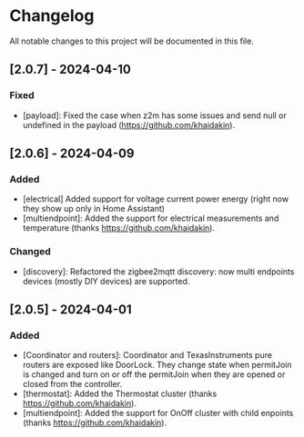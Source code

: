 # Changelog

All notable changes to this project will be documented in this file.

## [2.0.7] - 2024-04-10

### Fixed

- [payload]: Fixed the case when z2m has some issues and send null or undefined in the payload (https://github.com/khaidakin).

## [2.0.6] - 2024-04-09

### Added
- [electrical] Added support for voltage current power energy (right now they show up only in Home Assistant)
- [multiendpoint]: Added the support for electrical measurements and temperature (thanks https://github.com/khaidakin).

### Changed
- [discovery]: Refactored the zigbee2mqtt discovery: now multi endpoints devices (mostly DIY devices) are supported.

## [2.0.5] - 2024-04-01

### Added
- [Coordinator and routers]: Coordinator and TexasInstruments pure routers are exposed like DoorLock. They change state when permitJoin is changed and turn on or off the permitJoin when they are opened or closed from the controller.
- [thermostat]: Added the Thermostat cluster (thanks https://github.com/khaidakin).
- [multiendpoint]: Added the support for OnOff cluster with child enpoints (thanks https://github.com/khaidakin).

<!-- Commented out section
## [1.1.2] - 2024-03-08

### Added

- [Feature 1]: Description of the feature.
- [Feature 2]: Description of the feature.

### Changed

- [Feature 3]: Description of the change.
- [Feature 4]: Description of the change.

### Deprecated

- [Feature 5]: Description of the deprecation.

### Removed

- [Feature 6]: Description of the removal.

### Fixed

- [Bug 1]: Description of the bug fix.
- [Bug 2]: Description of the bug fix.

### Security

- [Security 1]: Description of the security improvement.
-->
